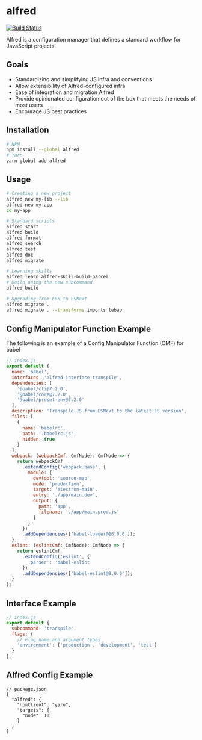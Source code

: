 alfred
======
[![Build Status](https://travis-ci.com/amilajack/alfred.svg?token=stGf151gAJ11ZUi8LyvG&branch=master)](https://travis-ci.com/amilajack/alfred)

Alfred is a configuration manager that defines a standard workflow for JavaScript projects

## Goals
* Standardizing and simplifying JS infra and conventions
* Allow extensibility of Alfred-configured infra
* Ease of integration and migration Alfred
* Provide opinionated configuration out of the box that meets the needs of most users
* Encourage JS best practices

## Installation
```bash
# NPM
npm install --global alfred
# Yarn
yarn global add alfred
```

## Usage
```bash
# Creating a new project
alfred new my-lib --lib
alfred new my-app
cd my-app

# Standard scripts
alfred start
alfred build
alfred format
alfred search
alfred test
alfred doc
alfred migrate

# Learning skills
alfred learn alfred-skill-build-parcel
# Build using the new subcommand
alfred build

# Upgrading from ES5 to ESNext
alfred migrate .
alfred migrate . --transforms imports lebab
```

## Config Manipulator Function Example
The following is an example of a Config Manipulator Function (CMF) for babel
```js
// index.js
export default {
  name: 'babel',
  interfaces: 'alfred-interface-transpile',
  dependencies: [
    '@babel/cli@7.2.0',
    '@babel/core@7.2.0',
    '@babel/preset-env@7.2.0'
  ],
  description: 'Transpile JS from ESNext to the latest ES version',
  files: [
    {
      name: 'babelrc',
      path: '.babelrc.js',
      hidden: true
    }
  ],
  webpack: (webpackCmf: CmfNode): CmfNode => {
    return webpackCmf
      .extendConfig('webpack.base', {
        module: {
          devtool: 'source-map',
          mode: 'production',
          target: 'electron-main',
          entry: './app/main.dev',
          output: {
            path: 'app',
            filename: './app/main.prod.js'
          }
        }
      })
      .addDependencies(['babel-loader@10.0.0']);
  },
  eslint: (eslintCmf: CmfNode): CmfNode => {
    return eslintCmf
      .extendConfig('eslint', {
        'parser': 'babel-eslint'
      })
      .addDependencies(['babel-eslint@9.0.0']);
  }
};
```

## Interface Example
```js
// index.js
export default {
  subcommand: 'transpile',
  flags: {
    // Flag name and argument types
    'environment': ['production', 'development', 'test']
  }
};
```

## Alfred Config Example
```jsonc
// package.json
{
  "alfred": {
    "npmClient": "yarn",
    "targets": {
      "node": 10
    }
  }
}
```
